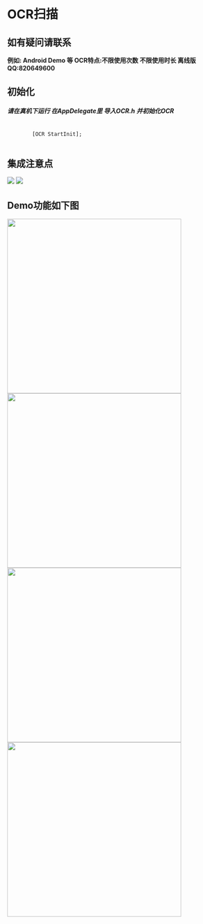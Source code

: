 <h1>OCR扫描</h1>
<h2>如有疑问请联系</h2>
<strong>例如: Android Demo 等 </strong>
<strong>OCR特点:不限使用次数 不限使用时长 离线版 QQ:820649600</strong>
<h2>初始化</h2>
   <h5>请在真机下运行 在AppDelegate里 导入OCR.h 并初始化OCR</h5>
   <code> 
        [OCR StartInit]; 
   </code> 
<h2>集成注意点</h2>
<img src="https://chinafanfan.cn/images/OCRImage/1.png" >
<img src="https://chinafanfan.cn/images/OCRImage/3.png" >
<h2>Demo功能如下图</h2>
<img src="https://chinafanfan.cn/images/OCRImage/2.png"  width="400" >
<img src="https://chinafanfan.cn/images/OCRImage/IMG_5469.PNG"  width="400" >
<img src="https://chinafanfan.cn/images/OCRImage/IMG_5470.PNG"  width="400" >
<img src="https://chinafanfan.cn/images/OCRImage/IMG_5471.PNG"  width="400" >








